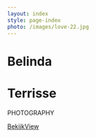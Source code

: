 ```yaml
---
layout: index
style: page-index
photo: /images/love-22.jpg
---
```


# Belinda

# Terrisse

PHOTOGRAPHY

<a class="outlined" lang="nl" href="/portfolio.html">Bekijk</a><a class="outlined" lang="en" href="/portfolio.html">View</a>
